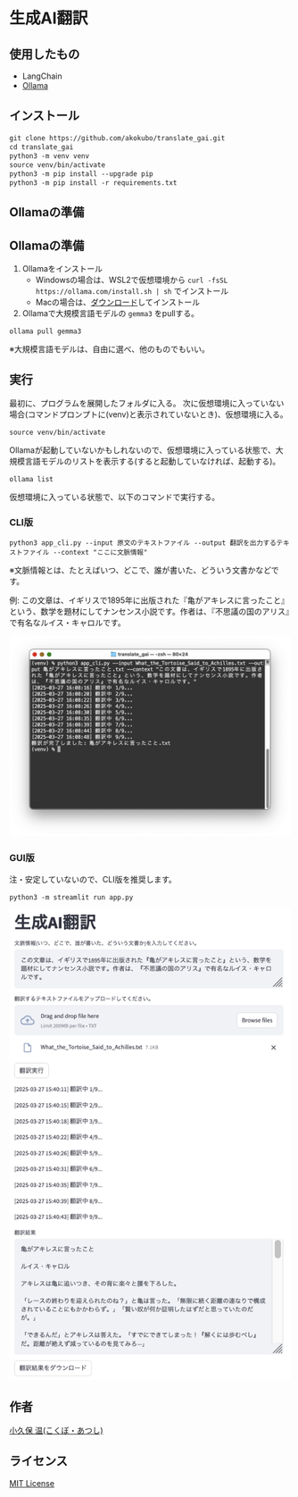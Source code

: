 # 生成AI翻訳

## 使用したもの
 - LangChain
 - [Ollama](https://ollama.com/)

## インストール
```
git clone https://github.com/akokubo/translate_gai.git
cd translate_gai
python3 -m venv venv
source venv/bin/activate
python3 -m pip install --upgrade pip
python3 -m pip install -r requirements.txt
```

## Ollamaの準備

## Ollamaの準備
1. Ollamaをインストール
   - Windowsの場合は、WSL2で仮想環境から `curl -fsSL https://ollama.com/install.sh | sh` でインストール
   - Macの場合は、[ダウンロード](https://ollama.com/download/windows)してインストール
2. Ollamaで大規模言語モデルの `gemma3` をpullする。
```
ollama pull gemma3
```
※大規模言語モデルは、自由に選べ、他のものでもいい。

## 実行
最初に、プログラムを展開したフォルダに入る。
次に仮想環境に入っていない場合(コマンドプロンプトに(venv)と表示されていないとき)、仮想環境に入る。
```
source venv/bin/activate
```

Ollamaが起動していないかもしれないので、仮想環境に入っている状態で、大規模言語モデルのリストを表示する(すると起動していなければ、起動する)。
```
ollama list
```

仮想環境に入っている状態で、以下のコマンドで実行する。

### CLI版
```
python3 app_cli.py --input 原文のテキストファイル --output 翻訳を出力するテキストファイル --context "ここに文脈情報"
```
※文脈情報とは、たとえばいつ、どこで、誰が書いた、どういう文書かなどです。

例: この文章は、イギリスで1895年に出版された『亀がアキレスに言ったこと』という、数学を題材にしてナンセンス小説です。作者は、『不思議の国のアリス』で有名なルイス・キャロルです。

![スクリーンショット](images/cli_screenshot.png)

### GUI版
注・安定していないので、CLI版を推奨します。

```
python3 -m streamlit run app.py
```
![スクリーンショット](images/gui_screenshot.png)

## 作者
[小久保 温(こくぼ・あつし)](https://akokubo.github.io/)

## ライセンス
[MIT License](LICENSE)
